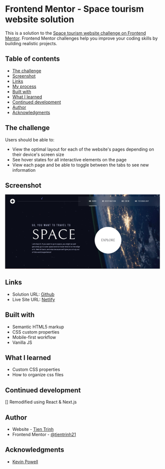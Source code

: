 # Frontend Mentor - Space tourism website solution

This is a solution to the [Space tourism website challenge on Frontend Mentor](https://www.frontendmentor.io/challenges/space-tourism-multipage-website-gRWj1URZ3). Frontend Mentor challenges help you improve your coding skills by building realistic projects.

## Table of contents

- [The challenge](#the-challenge)
- [Screenshot](#screenshot)
- [Links](#links)
- [My process](#my-process)
- [Built with](#built-with)
- [What I learned](#what-i-learned)
- [Continued development](#continued-development)
- [Author](#author)
- [Acknowledgments](#acknowledgments)

## The challenge

Users should be able to:

- View the optimal layout for each of the website's pages depending on their device's screen size
- See hover states for all interactive elements on the page
- View each page and be able to toggle between the tabs to see new information

## Screenshot

![Screenshot](./screenshot.jpg)

## Links

- Solution URL: [Github](https://github.com/tientrinh21/space-tourism-website)
- Live Site URL: [Netlify](https://space-tourism-website-tientrinh.netlify.app/)

## Built with

- Semantic HTML5 markup
- CSS custom properties
- Mobile-first workflow
- Vanilla JS

## What I learned

- Custom CSS properties
- How to organize css files

## Continued development

[] Remodified using React & Next.js

## Author

- Website - [Tien Trinh](https://tientrinh.netlify.app/)
- Frontend Mentor - [@tientrinh21](https://www.frontendmentor.io/profile/tientrinh21)

## Acknowledgments

- [Kevin Powell](https://www.youtube.com/kepowob)
